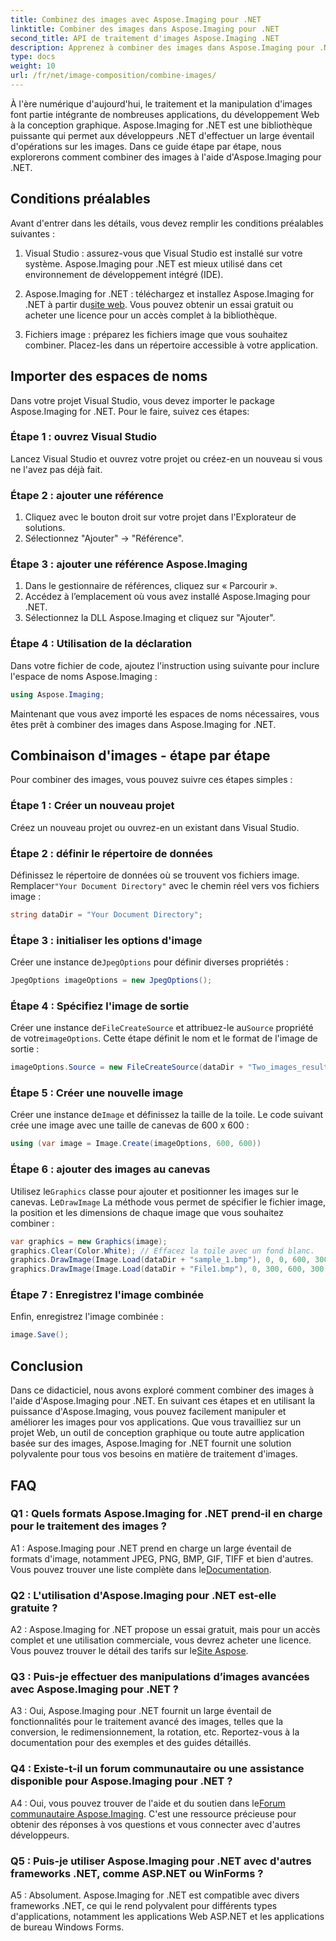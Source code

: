 ```yaml
---
title: Combinez des images avec Aspose.Imaging pour .NET
linktitle: Combiner des images dans Aspose.Imaging pour .NET
second_title: API de traitement d'images Aspose.Imaging .NET
description: Apprenez à combiner des images dans Aspose.Imaging pour .NET. Un guide étape par étape pour un traitement d'image puissant.
type: docs
weight: 10
url: /fr/net/image-composition/combine-images/
---
```

À l'ère numérique d'aujourd'hui, le traitement et la manipulation d'images font partie intégrante de nombreuses applications, du développement Web à la conception graphique. Aspose.Imaging for .NET est une bibliothèque puissante qui permet aux développeurs .NET d'effectuer un large éventail d'opérations sur les images. Dans ce guide étape par étape, nous explorerons comment combiner des images à l'aide d'Aspose.Imaging pour .NET. 

## Conditions préalables

Avant d'entrer dans les détails, vous devez remplir les conditions préalables suivantes :

1. Visual Studio : assurez-vous que Visual Studio est installé sur votre système. Aspose.Imaging pour .NET est mieux utilisé dans cet environnement de développement intégré (IDE).

2.  Aspose.Imaging for .NET : téléchargez et installez Aspose.Imaging for .NET à partir du[site web](https://releases.aspose.com/imaging/net/). Vous pouvez obtenir un essai gratuit ou acheter une licence pour un accès complet à la bibliothèque.

3. Fichiers image : préparez les fichiers image que vous souhaitez combiner. Placez-les dans un répertoire accessible à votre application.

## Importer des espaces de noms

Dans votre projet Visual Studio, vous devez importer le package Aspose.Imaging for .NET. Pour le faire, suivez ces étapes:

### Étape 1 : ouvrez Visual Studio

Lancez Visual Studio et ouvrez votre projet ou créez-en un nouveau si vous ne l'avez pas déjà fait.

### Étape 2 : ajouter une référence

1. Cliquez avec le bouton droit sur votre projet dans l'Explorateur de solutions.
2. Sélectionnez "Ajouter" -> "Référence".

### Étape 3 : ajouter une référence Aspose.Imaging

1. Dans le gestionnaire de références, cliquez sur « Parcourir ».
2. Accédez à l’emplacement où vous avez installé Aspose.Imaging pour .NET.
3. Sélectionnez la DLL Aspose.Imaging et cliquez sur "Ajouter".

### Étape 4 : Utilisation de la déclaration

Dans votre fichier de code, ajoutez l'instruction using suivante pour inclure l'espace de noms Aspose.Imaging :

```csharp
using Aspose.Imaging;
```

Maintenant que vous avez importé les espaces de noms nécessaires, vous êtes prêt à combiner des images dans Aspose.Imaging for .NET.

## Combinaison d'images - étape par étape

Pour combiner des images, vous pouvez suivre ces étapes simples :

### Étape 1 : Créer un nouveau projet

Créez un nouveau projet ou ouvrez-en un existant dans Visual Studio.

### Étape 2 : définir le répertoire de données

 Définissez le répertoire de données où se trouvent vos fichiers image. Remplacer`"Your Document Directory"` avec le chemin réel vers vos fichiers image :

```csharp
string dataDir = "Your Document Directory";
```

### Étape 3 : initialiser les options d'image

 Créer une instance de`JpegOptions` pour définir diverses propriétés :

```csharp
JpegOptions imageOptions = new JpegOptions();
```

### Étape 4 : Spécifiez l'image de sortie

 Créer une instance de`FileCreateSource` et attribuez-le au`Source` propriété de votre`imageOptions`. Cette étape définit le nom et le format de l'image de sortie :

```csharp
imageOptions.Source = new FileCreateSource(dataDir + "Two_images_result_out.bmp", false);
```

### Étape 5 : Créer une nouvelle image

 Créer une instance de`Image` et définissez la taille de la toile. Le code suivant crée une image avec une taille de canevas de 600 x 600 :

```csharp
using (var image = Image.Create(imageOptions, 600, 600))
```

### Étape 6 : ajouter des images au canevas

 Utilisez le`Graphics` classe pour ajouter et positionner les images sur le canevas. Le`DrawImage` La méthode vous permet de spécifier le fichier image, la position et les dimensions de chaque image que vous souhaitez combiner :

```csharp
var graphics = new Graphics(image);
graphics.Clear(Color.White); // Effacez la toile avec un fond blanc.
graphics.DrawImage(Image.Load(dataDir + "sample_1.bmp"), 0, 0, 600, 300); // Première image.
graphics.DrawImage(Image.Load(dataDir + "File1.bmp"), 0, 300, 600, 300);    // Deuxième image.
```

### Étape 7 : Enregistrez l'image combinée

Enfin, enregistrez l'image combinée :

```csharp
image.Save();
```

## Conclusion

Dans ce didacticiel, nous avons exploré comment combiner des images à l'aide d'Aspose.Imaging pour .NET. En suivant ces étapes et en utilisant la puissance d'Aspose.Imaging, vous pouvez facilement manipuler et améliorer les images pour vos applications. Que vous travailliez sur un projet Web, un outil de conception graphique ou toute autre application basée sur des images, Aspose.Imaging for .NET fournit une solution polyvalente pour tous vos besoins en matière de traitement d'images.

## FAQ

### Q1 : Quels formats Aspose.Imaging for .NET prend-il en charge pour le traitement des images ?

A1 : Aspose.Imaging pour .NET prend en charge un large éventail de formats d'image, notamment JPEG, PNG, BMP, GIF, TIFF et bien d'autres. Vous pouvez trouver une liste complète dans le[Documentation](https://reference.aspose.com/imaging/net/).

### Q2 : L'utilisation d'Aspose.Imaging pour .NET est-elle gratuite ?

 A2 : Aspose.Imaging for .NET propose un essai gratuit, mais pour un accès complet et une utilisation commerciale, vous devrez acheter une licence. Vous pouvez trouver le détail des tarifs sur le[Site Aspose](https://purchase.aspose.com/buy).

### Q3 : Puis-je effectuer des manipulations d’images avancées avec Aspose.Imaging pour .NET ?

A3 : Oui, Aspose.Imaging pour .NET fournit un large éventail de fonctionnalités pour le traitement avancé des images, telles que la conversion, le redimensionnement, la rotation, etc. Reportez-vous à la documentation pour des exemples et des guides détaillés.

### Q4 : Existe-t-il un forum communautaire ou une assistance disponible pour Aspose.Imaging pour .NET ?

 A4 : Oui, vous pouvez trouver de l'aide et du soutien dans le[Forum communautaire Aspose.Imaging](https://forum.aspose.com/). C'est une ressource précieuse pour obtenir des réponses à vos questions et vous connecter avec d'autres développeurs.

### Q5 : Puis-je utiliser Aspose.Imaging pour .NET avec d'autres frameworks .NET, comme ASP.NET ou WinForms ?

A5 : Absolument. Aspose.Imaging for .NET est compatible avec divers frameworks .NET, ce qui le rend polyvalent pour différents types d'applications, notamment les applications Web ASP.NET et les applications de bureau Windows Forms.